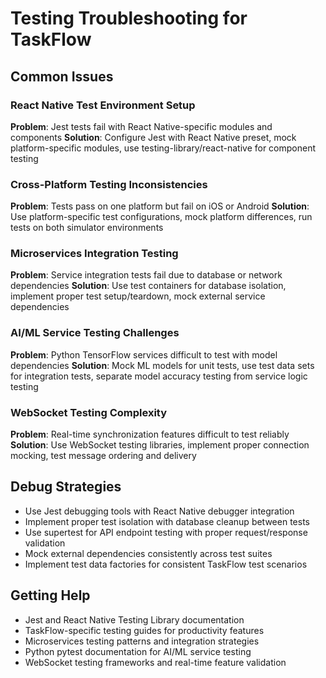 # Testing Troubleshooting for TaskFlow

## Common Issues

### React Native Test Environment Setup
**Problem**: Jest tests fail with React Native-specific modules and components
**Solution**: Configure Jest with React Native preset, mock platform-specific modules, use testing-library/react-native for component testing

### Cross-Platform Testing Inconsistencies  
**Problem**: Tests pass on one platform but fail on iOS or Android
**Solution**: Use platform-specific test configurations, mock platform differences, run tests on both simulator environments

### Microservices Integration Testing
**Problem**: Service integration tests fail due to database or network dependencies
**Solution**: Use test containers for database isolation, implement proper test setup/teardown, mock external service dependencies

### AI/ML Service Testing Challenges
**Problem**: Python TensorFlow services difficult to test with model dependencies
**Solution**: Mock ML models for unit tests, use test data sets for integration tests, separate model accuracy testing from service logic testing

### WebSocket Testing Complexity
**Problem**: Real-time synchronization features difficult to test reliably
**Solution**: Use WebSocket testing libraries, implement proper connection mocking, test message ordering and delivery

## Debug Strategies
- Use Jest debugging tools with React Native debugger integration
- Implement proper test isolation with database cleanup between tests
- Use supertest for API endpoint testing with proper request/response validation
- Mock external dependencies consistently across test suites
- Implement test data factories for consistent TaskFlow test scenarios

## Getting Help
- Jest and React Native Testing Library documentation
- TaskFlow-specific testing guides for productivity features
- Microservices testing patterns and integration strategies
- Python pytest documentation for AI/ML service testing
- WebSocket testing frameworks and real-time feature validation